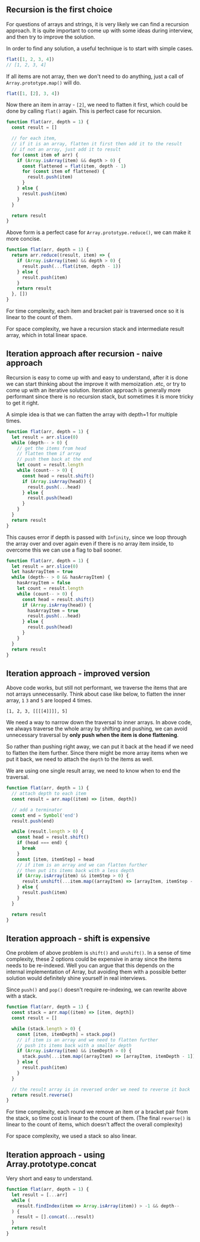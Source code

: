 ## Recursion is the first choice

For questions of arrays and strings, it is very likely we can find a recursion approach. It is quite important to come up with some ideas during interview, and then try to improve the solution.

In order to find any solution, a useful technique is to start with simple cases.

```ts
flat([1, 2, 3, 4])
// [1, 2, 3, 4]
```

If all items are not array, then we don't need to do anything, just a call of `Array.prototype.map()` will do.

```ts
flat([1, [2], 3, 4])
```

Now there an item in array - `[2]`, we need to flatten it first, which could be done by calling `flat()` again. This is perfect case for recursion.

```js
function flat(arr, depth = 1) {
  const result = []

  // for each item,
  // if it is an array, flatten it first then add it to the result
  // if not an array, just add it to result
  for (const item of arr) {
    if (Array.isArray(item) && depth > 0) {
      const flattened = flat(item, depth - 1)
      for (const item of flattened) {
        result.push(item)
      }
    } else {
      result.push(item)
    }
  }

  return result
}
```

Above form is a perfect case for `Array.prototype.reduce()`, we can make it more concise.

```js
function flat(arr, depth = 1) {
  return arr.reduce((result, item) => {
    if (Array.isArray(item) && depth > 0) {
      result.push(...flat(item, depth - 1))
    } else {
      result.push(item)
    }
    return result
  }, [])
}
```

For time complexity, each item and bracket pair is traversed once so it is linear to the count of them.

For space complexity, we have a recursion stack and intermediate result array, which in total linear space.

## Iteration approach after recursion - naive approach

Recursion is easy to come up with and easy to understand, after it is done we can start thinking about the improve it with memoization .etc, or try to come up with an iterative solution. Iteration approach is generally more performant since there is no recursion stack, but sometimes it is more tricky to get it right.

A simple idea is that we can flatten the array with depth=1 for multiple times.

```js
function flat(arr, depth = 1) {
  let result = arr.slice(0)
  while (depth-- > 0) {
    // get the items from head
    // flatten them if array
    // push them back at the end
    let count = result.length
    while (count-- > 0) {
      const head = result.shift()
      if (Array.isArray(head)) {
        result.push(...head)
      } else {
        result.push(head)
      }
    }
  }
  return result
}
```

This causes error if depth is passed with `Infinity`, since we loop through the array over and over again even if there is no array item inside, to overcome this we can use a flag to bail sooner.

```js
function flat(arr, depth = 1) {
  let result = arr.slice(0)
  let hasArrayItem = true
  while (depth-- > 0 && hasArrayItem) {
    hasArrayItem = false
    let count = result.length
    while (count-- > 0) {
      const head = result.shift()
      if (Array.isArray(head)) {
        hasArrayItem = true
        result.push(...head)
      } else {
        result.push(head)
      }
    }
  }
  return result
}
```

## Iteration approach - improved version

Above code works, but still not performant, we traverse the items that are not arrays unnecessarily. Think about case like below, to flatten the inner array, `1` `3` and `5` are looped 4 times.

```
[1, 2, 3, [[[[4]]]], 5]
```

We need a way to narrow down the traversal to inner arrays. In above code, we always traverse the whole array by shifting and pushing, we can avoid unnecessary traversal by **only push when the item is done flattening**.

So rather than pushing right away, we can put it back at the head if we need to flatten the item further. Since there might be more array items when we put it back, we need to attach the `depth` to the items as well.

We are using one single result array, we need to know when to end the traversal.

```js
function flat(arr, depth = 1) {
  // attach depth to each item
  const result = arr.map((item) => [item, depth])

  // add a terminator
  const end = Symbol('end')
  result.push(end)

  while (result.length > 0) {
    const head = result.shift()
    if (head === end) {
      break
    }
    const [item, itemStep] = head
    // if item is an array and we can flatten further
    // then put its items back with a less depth
    if (Array.isArray(item) && itemStep > 0) {
      result.unshift(...item.map((arrayItem) => [arrayItem, itemStep - 1]))
    } else {
      result.push(item)
    }
  }

  return result
}
```

## Iteration approach - shift is expensive

One problem of above problem is `shift()` and `unshift()`. In a sense of time complexity, these 2 options could be expensive in array since the items needs to be re-indexed. Well you can argue that this depends on the internal implementation of Array, but avoiding them with a possible better solution would definitely shine yourself in real interviews.

Since `push()` and `pop()` doesn't require re-indexing, we can rewrite above with a stack.

```js
function flat(arr, depth = 1) {
  const stack = arr.map((item) => [item, depth])
  const result = []

  while (stack.length > 0) {
    const [item, itemDepth] = stack.pop()
    // if item is an array and we need to flatten further
    // push its items back with a smaller depth
    if (Array.isArray(item) && itemDepth > 0) {
      stack.push(...item.map((arrayItem) => [arrayItem, itemDepth - 1]))
    } else {
      result.push(item)
    }
  }

  // the result array is in reversed order we need to reverse it back
  return result.reverse()
}
```

For time complexity, each round we remove an item or a bracket pair from the stack, so time cost is linear to the count of them. (The final `reverse()` is linear to the count of items, which doesn't affect the overall complexity)

For space complexity, we used a stack so also linear.

## Iteration approach - using Array.prototype.concat

Very short and easy to understand.

```js
function flat(arr, depth = 1) {
  let result = [...arr]
  while (
    result.findIndex(item => Array.isArray(item)) > -1 && depth--
  ) {
    result = [].concat(...result)
  }
  return result
}
```
